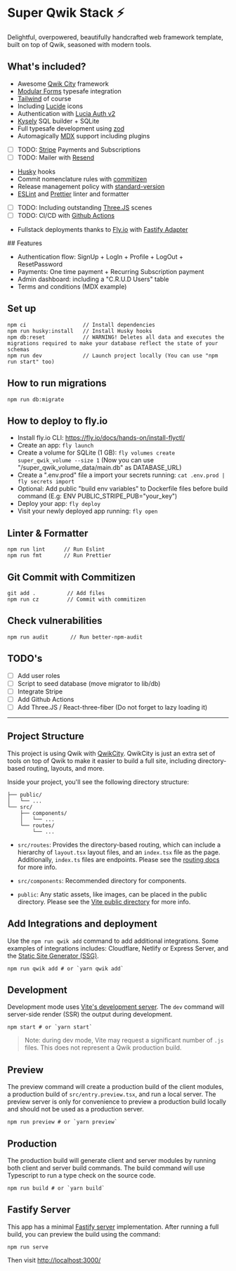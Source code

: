 # Super Qwik Stack ⚡️

Delightful, overpowered, beautifully handcrafted web framework template, built on top of Qwik, seasoned with modern tools.

## What's included?

- Awesome [Qwik City](https://qwik.builder.io/) framework
- [Modular Forms](https://qwik.builder.io/docs/integrations/modular-forms/) typesafe integration
- [Tailwind](https://tailwindcss.com/) of course
- Including [Lucide](https://lucide.dev/) icons
- Authentication with [Lucia Auth v2](https://lucia-auth.com/)
- [Kysely](https://kysely.dev/) SQL builder + SQLite
- Full typesafe development using [zod](https://zod.dev/)
- Automagically [MDX](https://mdxjs.com/) support including plugins
- [ ] TODO: [Stripe](https://stripe.com/) Payments and Subscriptions
- [ ] TODO: Mailer with [Resend](https://resend.com/)
- [Husky](https://github.com/typicode/husky) hooks
- Commit nomenclature rules with [commitizen](https://github.com/commitizen/cz-cli)
- Release management policy with [standard-version](https://github.com/conventional-changelog/standard-version)
- [ESLint](https://eslint.org/) and [Prettier](https://prettier.io/) linter and formatter
- [ ] TODO: Including outstanding [Three.JS](https://threejs.org/) scenes
- [ ] TODO: CI/CD with [Github Actions](https://github.com/features/actions)
- Fullstack deployments thanks to [Fly.io](https://fly.io) with [Fastify Adapter](https://qwik.builder.io/docs/deployments/node/#node-middleware)

## Features

- Authentication flow: SignUp + LogIn + Profile + LogOut + ResetPassword
- Payments: One time payment + Recurring Subscription payment
- Admin dashboard: including a "C.R.U.D Users" table
- Terms and conditions (MDX example)

## Set up

```
npm ci                  // Install dependencies
npm run husky:install   // Install Husky hooks
npm db:reset            // WARNING! Deletes all data and executes the migrations required to make your database reflect the state of your schemas
npm run dev             // Launch project locally (You can use "npm run start" too)
```

## How to run migrations

```
npm run db:migrate
```

## How to deploy to fly.io

- Install fly.io CLI: https://fly.io/docs/hands-on/install-flyctl/
- Create an app: `fly launch`
- Create a volume for SQLite (1 GB): `fly volumes create super_qwik_volume --size 1` (Now you can use "/super_qwik_volume_data/main.db" as DATABASE_URL)
- Create a ".env.prod" file a import your secrets running: `cat .env.prod | fly secrets import`
- Optional: Add public "build env variables" to Dockerfile files before build command (E.g: ENV PUBLIC_STRIPE_PUB="your_key")
- Deploy your app: `fly deploy`
- Visit your newly deployed app running: `fly open`

## Linter & Formatter

```
npm run lint      // Run Eslint
npm run fmt       // Run Prettier
```

## Git Commit with Commitizen

```
git add .          // Add files
npm run cz         // Commit with commitizen
```

## Check vulnerabilities

```
npm run audit       // Run better-npm-audit
```

## TODO's

- [ ] Add user roles
- [ ] Script to seed database (move migrator to lib/db)
- [ ] Integrate Stripe
- [ ] Add Github Actions
- [ ] Add Three.JS / React-three-fiber (Do not forget to lazy loading it)

---

## Project Structure

This project is using Qwik with [QwikCity](https://qwik.builder.io/qwikcity/overview/). QwikCity is just an extra set of tools on top of Qwik to make it easier to build a full site, including directory-based routing, layouts, and more.

Inside your project, you'll see the following directory structure:

```
├── public/
│   └── ...
└── src/
    ├── components/
    │   └── ...
    └── routes/
        └── ...
```

- `src/routes`: Provides the directory-based routing, which can include a hierarchy of `layout.tsx` layout files, and an `index.tsx` file as the page. Additionally, `index.ts` files are endpoints. Please see the [routing docs](https://qwik.builder.io/qwikcity/routing/overview/) for more info.

- `src/components`: Recommended directory for components.

- `public`: Any static assets, like images, can be placed in the public directory. Please see the [Vite public directory](https://vitejs.dev/guide/assets.html#the-public-directory) for more info.

## Add Integrations and deployment

Use the `npm run qwik add` command to add additional integrations. Some examples of integrations includes: Cloudflare, Netlify or Express Server, and the [Static Site Generator (SSG)](https://qwik.builder.io/qwikcity/guides/static-site-generation/).

```shell
npm run qwik add # or `yarn qwik add`
```

## Development

Development mode uses [Vite's development server](https://vitejs.dev/). The `dev` command will server-side render (SSR) the output during development.

```shell
npm start # or `yarn start`
```

> Note: during dev mode, Vite may request a significant number of `.js` files. This does not represent a Qwik production build.

## Preview

The preview command will create a production build of the client modules, a production build of `src/entry.preview.tsx`, and run a local server. The preview server is only for convenience to preview a production build locally and should not be used as a production server.

```shell
npm run preview # or `yarn preview`
```

## Production

The production build will generate client and server modules by running both client and server build commands. The build command will use Typescript to run a type check on the source code.

```shell
npm run build # or `yarn build`
```

## Fastify Server

This app has a minimal [Fastify server](https://fastify.io/) implementation. After running a full build, you can preview the build using the command:

```
npm run serve
```

Then visit [http://localhost:3000/](http://localhost:3000/)
